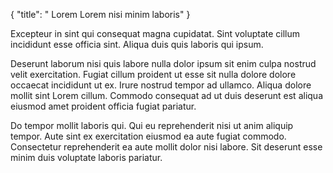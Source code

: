 {
  "title": " Lorem Lorem nisi minim laboris"
}

Excepteur in sint qui consequat magna cupidatat. Sint voluptate cillum incididunt esse officia sint. Aliqua duis quis laboris qui ipsum.

Deserunt laborum nisi quis labore nulla dolor ipsum sit enim culpa nostrud velit exercitation. Fugiat cillum proident ut esse sit nulla dolore dolore occaecat incididunt ut ex. Irure nostrud tempor ad ullamco. Aliqua dolore mollit sint Lorem cillum. Commodo consequat ad ut duis deserunt est aliqua eiusmod amet proident officia fugiat pariatur.

Do tempor mollit laboris qui. Qui eu reprehenderit nisi ut anim aliquip tempor. Aute sint ex exercitation eiusmod ea aute fugiat commodo. Consectetur reprehenderit ea aute mollit dolor nisi labore. Sit deserunt esse minim duis voluptate laboris pariatur.